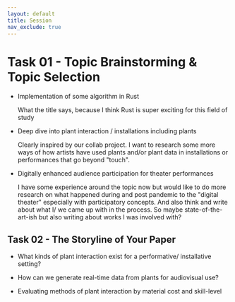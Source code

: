 ```yaml
---
layout: default
title: Session
nav_exclude: true
---
```


# Task 01 - Topic Brainstorming & Topic Selection

- Implementation of some algorithm in Rust

  What the title says, because I think Rust is super exciting for this field of study

- Deep dive into plant interaction / installations including plants

  Clearly inspired by our collab project. I want to research some more ways of how artists have used plants and/or plant data in installations or performances that go beyond "touch".

- Digitally enhanced audience participation for theater performances

  I have some experience around the topic now but would like to do more research on what happened during and post pandemic to the "digital theater" especially with participatory concepts.
  And also think and write about what I/ we came up with in the process. So maybe state-of-the-art-ish but also writing about works I was involved with?

## Task 02 - The Storyline of Your Paper

- What kinds of plant interaction exist for a performative/ installative setting?

- How can we generate real-time data from plants for audiovisual use?

- Evaluating methods of plant interaction by material cost and skill-level

